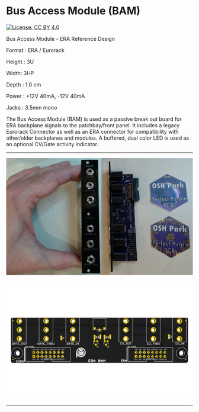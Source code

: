 # Bus Access Module (BAM)

[![License: CC BY 4.0](https://img.shields.io/badge/License-CC%20BY%204.0-lightgrey.svg)](https://creativecommons.org/licenses/by/4.0/)

Bus Access Module - ERA Reference Design

Format : ERA / Eurorack 

Height : 3U 

Width: 3HP

Depth : 1.0 cm

Power : +12V 40mA, -12V 40mA

Jacks : 3.5mm mono


The Bus Access Module (BAM) is used as a passive break out board for 
ERA backplane signals to the patchbay/front panel.
It includes a legacy Eurorack Connector as well as an ERA connector
for compatibility with other/older backplanes and modules.
A buffered, dual color LED is used as an optional CV/Gate activity indicator. 

-----------------------------------------------------

![Bus Access Module Reference Design](https://github.com/PatternAgents/ERA/blob/master/revisions/Module_Templates_3U/examples/BAM/images/BAM.png)

![Bus Access Module Reference Design](https://github.com/PatternAgents/ERA/blob/master/revisions/Module_Templates_3U/examples/BAM/images/BAM_top.png)

-----------------------------------------------------
